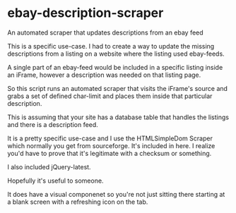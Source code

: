 # ebay-description-scraper
An automated scraper that updates descriptions from an ebay feed

This is a specific use-case. I had to create a way to update the missing descriptions from a listing on a website where the listing used ebay-feeds.

A single part of an ebay-feed would be included in a specific listing inside an iFrame, however a description was needed on that listing page.

So this script runs an automated scraper that visits the iFrame's source and grabs a set of defined char-limit and places them inside that particular description.

This is assuming that your site has a database table that handles the listings and there is a description feed.

It is a pretty specific use-case and I use the HTMLSimpleDom Scraper which normally you get from sourceforge. It's included in here. I realize you'd have to prove that it's legitimate with a checksum or something.

I also included jQuery-latest.

Hopefully it's useful to someone.

It does have a visual componenet so you're not just sitting there starting at a blank screen with a refreshing icon on the tab.
